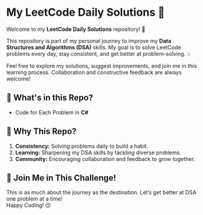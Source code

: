 # My LeetCode Daily Solutions 🚀

Welcome to my **LeetCode Daily Solutions** repository! 🌟  

This repository is part of my personal journey to improve my **Data Structures and Algorithms (DSA)** skills. My goal is to solve LeetCode problems every day, stay consistent, and get better at problem-solving. 💡  

Feel free to explore my solutions, suggest improvements, and join me in this learning process. Collaboration and constructive feedback are always welcome!

## 📌 What's in this Repo?

- Code for Each Problem in **C#**

## 🎯 Why This Repo?

1. **Consistency:** Solving problems daily to build a habit.  
2. **Learning:** Sharpening my DSA skills by tackling diverse problems.  
3. **Community:** Encouraging collaboration and feedback to grow together.  

## 💪 Join Me in This Challenge!

This is as much about the journey as the destination. Let’s get better at DSA one problem at a time!  
Happy Coding! 😊

